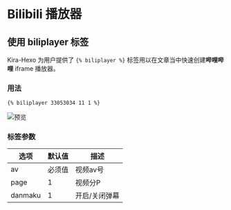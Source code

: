 # Bilibili 播放器

## 使用 biliplayer 标签
Kira-Hexo 为用户提供了 `{% biliplayer %}` 标签用以在文章当中快速创建**哔哩哔哩** iframe 播放器。

### 用法
```markdown
{% biliplayer 33053034 11 1 %}
```
![预览](/assets/img/biliplayer.webp)

### 标签参数
| 选项 | 默认值 | 描述 |
| --- | --- | --- |
| av | 必须值 | 视频av号 |
| page | 1 | 视频分P |
| danmaku | 1 | 开启/关闭弹幕 |